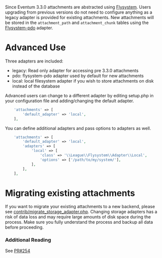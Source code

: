 Since Eventum 3.3.0 attachments are abstracted using [Flysystem](https://flysystem.thephpleague.com/). Users upgrading from previous versions do not need to configure anything as a legacy adapter is provided for existing attachments. New attachments will be stored in the `attachment_path` and `attachment_chunk` tables using the [Flysystem-pdo](https://github.com/IntegralSoftware/flysystem-pdo-adapter) adapter.

# Advanced Use

Three adapters are included:
* legacy: Read only adapter for accessing pre 3.3.0 attachments
* pdo: flysystem-pdo adapter used by default for new attachments
* local: local filesystem adapter if you wish to store attachments on disk instead of the database

Advanced users can change to a different adapter by editing setup.php in your configuration file and adding/changing the default adapter.

```php
    'attachments' => [
        'default_adapter' => 'local',
    ],
```

You can define additional adapters and pass options to adapters as well.
```php
    'attachments' => [
        'default_adapter' => 'local',
        'adapters' => [
            'local' => [
                'class' => '\\League\\Flysystem\\Adapter\\Local',
                'options' => ['/path/to/my/system/'],
            ],
        ],
    ],
```

# Migrating existing attachments

If you want to migrate your existing attachments to a new backend, please see [contrib/migrate_storage_adapter.php](https://github.com/eventum/eventum/blob/75710aef672bb64d7a6624f91d703e7c4e0853b4/contrib/migrate_storage_adapter.php). Changing storage adapters has a risk of data loss and may require large amounts of disk space during the process. Make sure you fully understand the process and backup all data before proceeding.

### Additional Reading

See [PR#254](https://github.com/eventum/eventum/pull/254)
